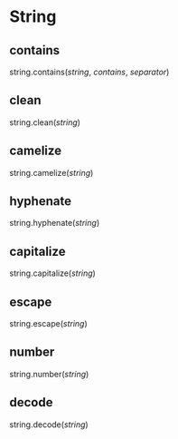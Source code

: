 # String



## contains

string.contains(*string*, *contains*, *separator*)


## clean

string.clean(*string*)


## camelize

string.camelize(*string*)


## hyphenate

string.hyphenate(*string*)


## capitalize

string.capitalize(*string*)


## escape

string.escape(*string*)


## number

string.number(*string*)


## decode

string.decode(*string*)